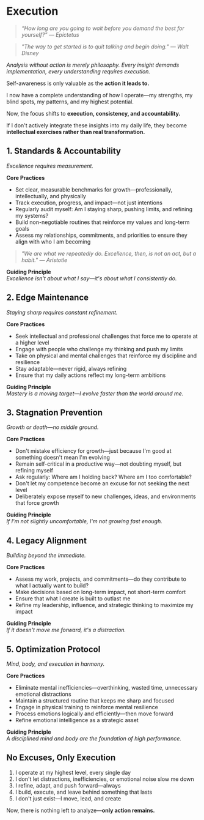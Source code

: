 # Execution

> *“How long are you going to wait before you demand the best for yourself?” — Epictetus*

> *"The way to get started is to quit talking and begin doing." — Walt Disney*

*Analysis without action is merely philosophy. Every insight demands implementation, every understanding requires execution.*

Self-awareness is only valuable as the **action it leads to.**

I now have a complete understanding of how I operate—my strengths, my blind spots, my patterns, and my highest potential.

Now, the focus shifts to **execution, consistency, and accountability.**

If I don't actively integrate these insights into my daily life, they become **intellectual exercises rather than real transformation.**

## 1. Standards & Accountability

*Excellence requires measurement.*

**Core Practices**
- Set clear, measurable benchmarks for growth—professionally, intellectually, and physically
- Track execution, progress, and impact—not just intentions
- Regularly audit myself: Am I staying sharp, pushing limits, and refining my systems?
- Build non-negotiable routines that reinforce my values and long-term goals
- Assess my relationships, commitments, and priorities to ensure they align with who I am becoming

> *"We are what we repeatedly do. Excellence, then, is not an act, but a habit." — Aristotle*

**Guiding Principle**  
*Excellence isn't about what I say—it's about what I consistently do.*

## 2. Edge Maintenance

*Staying sharp requires constant refinement.*

**Core Practices**
- Seek intellectual and professional challenges that force me to operate at a higher level
- Engage with people who challenge my thinking and push my limits
- Take on physical and mental challenges that reinforce my discipline and resilience
- Stay adaptable—never rigid, always refining
- Ensure that my daily actions reflect my long-term ambitions

**Guiding Principle**  
*Mastery is a moving target—I evolve faster than the world around me.*

## 3. Stagnation Prevention

*Growth or death—no middle ground.*

**Core Practices**
- Don't mistake efficiency for growth—just because I'm good at something doesn't mean I'm evolving
- Remain self-critical in a productive way—not doubting myself, but refining myself
- Ask regularly: Where am I holding back? Where am I too comfortable?
- Don't let my competence become an excuse for not seeking the next level
- Deliberately expose myself to new challenges, ideas, and environments that force growth

**Guiding Principle**  
*If I'm not slightly uncomfortable, I'm not growing fast enough.*

## 4. Legacy Alignment

*Building beyond the immediate.*

**Core Practices**
- Assess my work, projects, and commitments—do they contribute to what I actually want to build?
- Make decisions based on long-term impact, not short-term comfort
- Ensure that what I create is built to outlast me
- Refine my leadership, influence, and strategic thinking to maximize my impact

**Guiding Principle**  
*If it doesn't move me forward, it's a distraction.*

## 5. Optimization Protocol

*Mind, body, and execution in harmony.*

**Core Practices**
- Eliminate mental inefficiencies—overthinking, wasted time, unnecessary emotional distractions
- Maintain a structured routine that keeps me sharp and focused
- Engage in physical training to reinforce mental resilience
- Process emotions logically and efficiently—then move forward
- Refine emotional intelligence as a strategic asset

**Guiding Principle**  
*A disciplined mind and body are the foundation of high performance.*

## No Excuses, Only Execution

1. I operate at my highest level, every single day
2. I don't let distractions, inefficiencies, or emotional noise slow me down
3. I refine, adapt, and push forward—always
4. I build, execute, and leave behind something that lasts
5. I don't just exist—I move, lead, and create

Now, there is nothing left to analyze—**only action remains.**